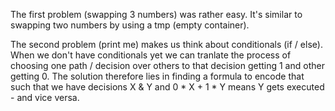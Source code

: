 The first problem (swapping 3 numbers) was rather easy. It's similar to swapping two numbers by using a tmp (empty container).

The second problem (print me) makes us think about conditionals (if / else). When we don't have conditionals yet we can tranlate the process of choosing one path / decision over others to that decision getting 1 and other getting 0. The solution therefore lies in finding a formula to encode that such that we have decisions X & Y and 0 * X + 1 * Y means Y gets executed - and vice versa. 